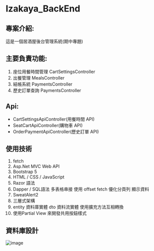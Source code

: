 # Izakaya_BackEnd
## 專案介紹:
這是一個居酒屋後台管理系統(期中專題)

## 主要負責功能:
1. 座位用餐時間管理 CartSettingsController
2. 出餐管理 MealsController
3. 結帳系統 PaymentsController
4. 歷史訂單查詢 PaymentsController

## Api:
- CartSettingsApiController(用餐時間 API)
- SeatCartApiController(購物車 API)
- OrderPaymentApiController(歷史訂單 API)

## 使用技術
1. fetch
2. Asp.Net MVC Web API
3. Bootstrap 5
4. HTML / CSS / JavaScript
5. Razor 語法
6. Dapper / SQL語法 多表格串接 使用 offset fetch 優化分頁列 顯示資料
7. SweatAlert2
8. 三層式架構
9. entity 資料庫實體 dto 資料流實體 使用擴充方法互相轉換
10. 使用Partial View 來開發共用按鈕樣式

## 資料庫設計
![image](https://github.com/syncmaster79281/Izakaya_BackEnd/assets/19486441/8919808d-3f4b-45a3-8a71-55d1ff231493)




